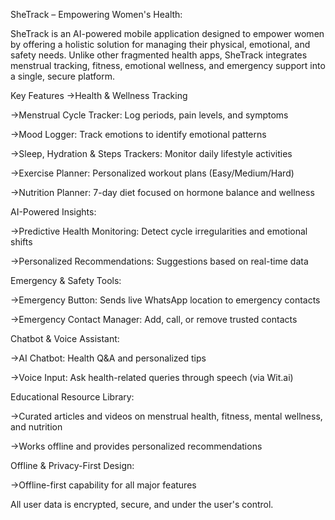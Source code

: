SheTrack – Empowering Women's Health:

SheTrack is an AI-powered mobile application designed to empower women by offering a holistic solution for managing their physical, emotional, and safety needs. Unlike other fragmented health apps, SheTrack integrates menstrual tracking, fitness, emotional wellness, and emergency support into a single, secure platform.

Key Features
->Health & Wellness Tracking

->Menstrual Cycle Tracker: Log periods, pain levels, and symptoms

->Mood Logger: Track emotions to identify emotional patterns

->Sleep, Hydration & Steps Trackers: Monitor daily lifestyle activities

->Exercise Planner: Personalized workout plans (Easy/Medium/Hard)

->Nutrition Planner: 7-day diet focused on hormone balance and wellness

AI-Powered Insights:

->Predictive Health Monitoring: Detect cycle irregularities and emotional shifts

->Personalized Recommendations: Suggestions based on real-time data

Emergency & Safety Tools:

->Emergency Button: Sends live WhatsApp location to emergency contacts

->Emergency Contact Manager: Add, call, or remove trusted contacts

Chatbot & Voice Assistant:

->AI Chatbot: Health Q&A and personalized tips

->Voice Input: Ask health-related queries through speech (via Wit.ai)

Educational Resource Library:

->Curated articles and videos on menstrual health, fitness, mental wellness, and nutrition

->Works offline and provides personalized recommendations

Offline & Privacy-First Design:

->Offline-first capability for all major features

All user data is encrypted, secure, and under the user's control.
